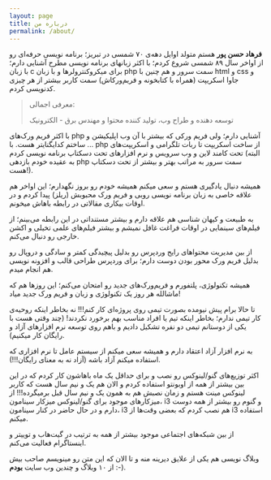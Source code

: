 ```yaml
---
layout: page
title: درباره من
permalink: /about/
---
```


**فرهاد حسن پور** هستم متولد اوایل دهه‌ی ۷۰ شمسی در تبریز؛ برنامه نویسی حرفه‌ای رو از اواخر سال ۸۹ شمسی شروع کردم؛ با اکثر زبانهای برنامه نویسی مطرح آشنایی دارم؛ با زبان‌ c برای میکروکنترولرها و با زبان php سمت سرور و هم چنین با html و css و جاوا اسکریپت (همراه با کتابخونه و فریم‌ورکاش)‌ سمت کاربر بیشتر از هر چیزی کدنویسی کردم.

> معرفی اجمالی:
> 
> توسعه دهنده و طراح وب، تولید کننده محتوا و مهندس برق - الکترونیک

با اکثر فریم ورک‌های php آشنایی دارم؛ ولی فریم ورکی که بیشتر با آن وب اپلیکیشن و ... ساختم کدایگنایتر هست. با php از ساخت اسکریپت تا ربات تلگرامی و اسکریپت‌های تحت کامند لاین و وب سرویس و نرم افزارهای تحت دسکتاپ برنامه نویسی کردم (البته به عقیده خودم بازدهی php سمت سرور به مراتب بهتر و بیشتر از تحت دسکتاپ هست!).

همیشه دنبال یادگیری هستم و سعی میکنم همیشه خودم رو بروز نگهدارم؛ این اواخر هم علاقه خاصی به زبان برنامه نویسی روبی و فریم ورک محبوبش (ریلز) پیدا کردم و در اوقات بیکاری مقالاتی در رابطه باهاش میخونم.

به طبیعت و کیهان شناسی هم علاقه دارم و بیشتر مستنداتی در این رابطه می‌بینم؛ از فیلم‌های سینمایی در اوقات فراغت غافل نمیشم و بیشتر فیلم‌های علمی تخیلی و اکشن خارجی رو دنبال می‌کنم.

از بین مدیریت محتواهای رایج وردپرس رو بدلیل پیچیدگی کمتر و سادگی و دروپال رو بدلیل فریم ورک محور بودن دوست دارم؛ برای وردپرس طراحی قالب و افزونه نویسی هم انجام میدم.

همیشه تکنولوژی، پلتفورم و فریم‌ورک‌های جدید رو امتحان می‌کنم؛ این روزها هم که ماشالله هر روز یک تکنولوژی و زبان و فریم ورک جدید میاد!

تا حالا برام پیش نیومده بصورت تیمی روی پروژه‌ای کار کنم!!! نه بخاطر اینکه روحیه‌ی کار تیمی ندارم؛ بخاطر اینکه تیم یا افراد مناسب بهم برخورد نکردند! (چند وقتی هست با یکی از دوستانم تیمی دو نفره تشکیل دادیم و باهم روی توسعه نرم افزار‌های آزاد و رایگان کار میکنیم).

به نرم افزار آزاد اعتقاد دارم و همیشه سعی میکنم از سیستم عامل تا نرم افزاری که استفاده میکنم آزاد باشه (آزاد نه به معنای رایگان!!!).

اکثر توزیع‌های گنو/لینوکس رو نصب و برای حداقل یک ماه باهاشون کار کردم که در این بین بیشتر از همه از اوبونتو استفاده کردم و الان هم یک و نیم سال هست که کاربر لینوکس مینت هستم و زمان نصبش هم به همون یک و نیم سال قبل برمیگرده!!! از میزکارهای موجود برای گنو/لینوکس میزکار سینامون، i3 و گنوم رو بیشتر از همه دوست دارم و در حال حاضر در کنار سینامون، i3 هم نصب کردم که بعضی وقت‌ها از i3 استفاده میکنم.

از بین شبکه‌های اجتماعی موجود بیشتر از همه به ترتیب در گیت‌هاب و توییتر و اینستاگرام فعالیت می‌کنم.

وبلاگ نویسی هم یکی از علایق دیرینه منه و تا الان که این متن رو مینویسم صاحب بیش از ۱۰ وبلاگ و چندین وب سایت **بودم** :-).
